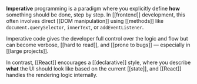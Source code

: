 **Imperative** programming is a paradigm where you explicitly define **how** something should be done, step by step. In [[frontend]] development, this often involves direct [[DOM manipulation]] using [[methods]] like `document.querySelector`, `innerText`, or `addEventListener`.

Imperative code gives the developer full control over the logic and flow but can become verbose, [[hard to read]], and [[prone to bugs]] — especially in [[large projects]].

In contrast, [[React]] encourages a [[declarative]] style, where you describe **what** the UI should look like based on the current [[state]], and [[React]] handles the rendering logic internally.